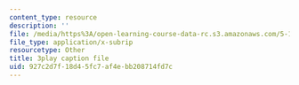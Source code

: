 ```yaml
---
content_type: resource
description: ''
file: /media/https%3A/open-learning-course-data-rc.s3.amazonaws.com/5-111-principles-of-chemical-science-fall-2008/927c2d7f18d45fc7af4ebb208714fd7c_pAuRZr0AHhI.vtt
file_type: application/x-subrip
resourcetype: Other
title: 3play caption file
uid: 927c2d7f-18d4-5fc7-af4e-bb208714fd7c
---
```

